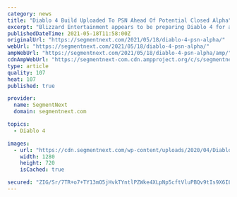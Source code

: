 ```yaml
---
category: news
title: "Diablo 4 Build Uploaded To PSN Ahead Of Potential Closed Alpha"
excerpt: "Blizzard Entertainment appears to be preparing Diablo 4 for another round of closed alpha testing in the coming weeks. Earlier today, publisher Activision was spotted to have uploaded a new game ..."
publishedDateTime: 2021-05-18T11:58:00Z
originalUrl: "https://segmentnext.com/2021/05/18/diablo-4-psn-alpha/"
webUrl: "https://segmentnext.com/2021/05/18/diablo-4-psn-alpha/"
ampWebUrl: "https://segmentnext.com/2021/05/18/diablo-4-psn-alpha/amp/"
cdnAmpWebUrl: "https://segmentnext-com.cdn.ampproject.org/c/s/segmentnext.com/2021/05/18/diablo-4-psn-alpha/amp/"
type: article
quality: 107
heat: 107
published: true

provider:
  name: SegmentNext
  domain: segmentnext.com

topics:
  - Diablo 4

images:
  - url: "https://cdn.segmentnext.com/wp-content/uploads/2020/04/Diablo-4-Barbarian-Dual-Wield.jpg"
    width: 1280
    height: 720
    isCached: true

secured: "ZIG/Sr/7TR+o7+TY13mO5jHvkTYntlPZWke4XLpNp5cftVluPBQv9tIs9X6IL3Z+LTF4oJzvM+e0OTX2tzCaWTbuJiSKvePRgcxIqIkZL9B0sdp/vaPjonxQrzDO/9i/2DPLeJpqqeSNk/bSwpi1gd9bFkpN+P4kStQWGRIm1qk4LcJg3koeN4dYU946/ElDAtCiiDB8LWp9BOOhzB4rcVixpY0X/BD6HV/OX0bOm9x+Hj4iJu2QJ319HxyAwrC8FTwb/p1/8o4qJr+OgLpBgikmijJMGIiaW8iXEIWdweqjaNgQkQ3osd6VRx+3A2L2zL/k1Cbx9VANy1z/JSi2C3PhYU+ttR/UbJUt3j4cAx4=;7Dq56wON0FDz1aIQAg581A=="
---
```


